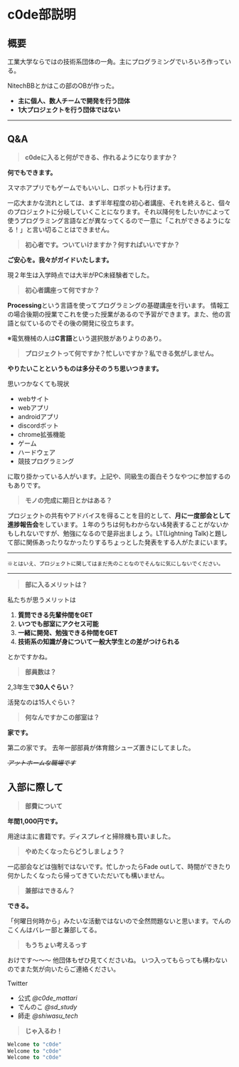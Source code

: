 # c0de部説明

## **概要**

工業大学ならではの技術系団体の一角。主にプログラミングでいろいろ作っている。

NitechBBとかはこの部のOBが作った。

- **主に個人、数人チームで開発を行う団体**
- **1大プロジェクトを行う団体ではない**

---

## **Q&A**

> **c0deに入ると何ができる、作れるようになりますか？**
> 

**何でもできます。**

スマホアプリでもゲームでもいいし、ロボットも行けます。

一応大まかな流れとしては、まず半年程度の初心者講座、それを終えると、個々のプロジェクトに分岐していくことになります。それ以降何をしたいかによって使うプログラミング言語などが異なってくるので一意に「これができるようになる！」と言い切ることはできません。

> **初心者です。ついていけますか？何すればいいですか？**
> 

**ご安心を。我々がガイドいたします。**

現２年生は入学時点では大半がPC未経験者でした。

> **初心者講座って何ですか？**
> 

**Processing**という言語を使ってプログラミングの基礎講座を行います。 情報工の場合後期の授業でこれを使った授業があるので予習ができます。また、他の言語と似ているのでその後の開発に役立ちます。

※電気機械の人は**C言語**という選択肢がありよりのあり。

> **プロジェクトって何ですか？忙しいですか？私できる気がしません。**
> 

**やりたいことというものは多分そのうち思いつきます。**

思いつかなくても現状

- webサイト
- webアプリ
- androidアプリ
- discordボット
- chrome拡張機能
- ゲーム
- ハードウェア
- 競技プログラミング

に取り掛かっている人がいます。上記や、同級生の面白そうなやつに参加するのもありです。

> **モノの完成に期日とかはある？**
> 

プロジェクトの共有やアドバイスを得ることを目的として、**月に一度部会として進捗報告会**をしています。１年のうちは何もわからない&発表することがないかもしれないですが、勉強になるので是非出ましょう。LT(Lightning Talk)と題して部に関係あったりなかったりするちょっとした発表をする人がたまにいます。

---

`※とはいえ、プロジェクトに関してはまだ先のことなのでそんなに気にしないでください。` 

---

> **部に入るメリットは？**
> 

私たちが思うメリットは

1. **質問できる先輩仲間をGET**
2. **いつでも部室にアクセス可能**
3. **一緒に開発、勉強できる仲間をGET**
4. **技術系の知識が身について一般大学生との差がつけられる**

とかですかね。

> **部員数は？**
> 

2,3年生で**30人ぐらい**？

活発なのは15人ぐらい？

> **何なんですかこの部室は？**
> 

**家です。** 

第二の家です。 去年一部部員が体育館シューズ置きにしてました。

~~*アットホームな職場です*~~

## **入部に際して**

> **部費について**
> 

**年間1,000円です。**

用途は主に書籍です。ディスプレイと掃除機も買いました。

> **やめたくなったらどうしましょう？**
> 

一応部会などは強制ではないです。忙しかったらFade outして、時間ができたり何かしたくなったら帰ってきていただいても構いません。

> **兼部はできるん？**
> 

**できる。**

「何曜日何時から」みたいな活動ではないので全然問題ないと思います。でんのこくんはバレー部と兼部してる。

> **もうちょい考えるっす**
> 

おけです～～～ 他団体もぜひ見てくださいね。 いつ入ってもらっても構わないのでまた気が向いたらご連絡ください。

Twitter

- 公式 *@c0de_mattari*
- でんのこ *@sd_study*
- 師走 *@shiwasu_tech*

> **じゃ入るわ！**
> 

```fortran
Welcome to "c0de" 
Welcome to "c0de" 
Welcome to "c0de" 
```

